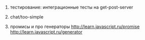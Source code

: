 1. тестирование:
  интеграционные тесты на get-post-server

2. chat/too-simple

3. промисы и про генераторы
http://learn.javascript.ru/promise
http://learn.javascript.ru/generator
